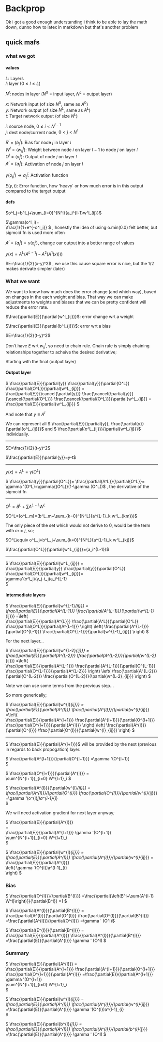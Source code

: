 # Backprop

Ok i got a good enough understanding i think to be able to lay the math down, dunno how to latex in markdown but that's another problem 

## quick mafs

### what we got

#### values

$L$: Layers\
$l$: layer ($0\le{l}\le{L}$)

$N^l$: nodes in layer ($N^0$ = input layer, $N^L$ = output layer)

$x$: Network input (of size $N^0$, same as $A^0$)\
$y$: Network output (of size $N^L$, same as $A^L$)\
$t$: Target network output (of size $N^L$)

$i$: source node, $0\le i\lt N^{l-1}$\
$j$: dest node/current node, $0\lt j\lt N^l$


$B^l=(b^l_j$): Bias for node $j$ in layer $l$\
$W^l=(w^l_{ij}$): Weight between node $i$ on layer $l-1$ to node $j$ on layer $l$\
$O^l=(o^l_{j}$): Output of node $j$ on layer $l$ \
$A^l=(a^l_{j}$): Activation of node $j$ on layer $l$ 

$\gamma(o^l_{ij})\rightarrow a^l_{ij}$: Activation function

$E(y,t)$: Error function, how 'heavy' or how much error is in this output compared to the target output

#### defs

$o^l_j=b^l_j+\sum_{i=0}^{N^l}{a_i^{l-1}w^l_{ij}}$

<!-- $\gamma(o^l_i)=\begin{cases} -->
<!-- o^l_i \gt0 & o^l_i\\ -->
<!-- o^l_i \le0 & 0 -->
<!-- \end{cases}$, we use this because o.min(0.0) is easy, and not very computationally heavy -->

$\gamma(o^l_i)=\
\frac{1}{1+e^{-o^l_i}}
$
, honestly the idea of using o.min(0.0) felt better, but sigmoid fn is used more often

$A^l=(a^l_{j})=\gamma(o^l_j)$, change our output into a better range of values

$y(x)=A^L(A^{L-1}(\cdots A^2(A^1(x))))$

$E=\frac{1}{2}(x-y)^2$
, we use this cause square error is nice, but the 1/2 makes derivate simpler (later)

### What we want

We want to know how much does the error change (and which way), based on changes in the each weight and bias. That way we can make adjustments to weights and biases that we can be pretty confident will reduce the error rate.

$\frac{\partial{E}}{\partial{w^l_{ij}}}$: error change wrt a weight

$\frac{\partial{E}}{\partial{b^l_{j}}}$: error wrt a bias

$E=\frac{1}{2}(t-y)^2$


Don't have $E$ wrt $w^l_{ij}$, so need to chain rule. Chain rule is simply chaining relationships together to acheive the desired derivative;

Starting with the final (output layer)

#### Output layer

$
\frac{\partial{E}}{\partial{y}}
\frac{\partial{y}}{\partial{O^L}}
\frac{\partial{O^L}}{\partial{w^L_{ij}}}
=\
\frac{\partial{E}}{\cancel{\partial{y}}}
\frac{\cancel{\partial{y}}}{\cancel{\partial{O^L}}}
\frac{\cancel{\partial{O^L}}}{\partial{w^L_{ij}}}
=\
\frac{\partial{E}}{\partial{w^L_{ij}}}
$

And note that $y\equiv A^L$

We can represent all 
$
\frac{\partial{E}}{\partial{y}},
\frac{\partial{y}}{\partial{o^L_{ij}}}$ and $
\frac{\partial{o^L_{ij}}}{\partial{w^l_{ij}}}$ individually.

<hr>

$E=\frac{1}{2}(t-y)^2$

$\frac{\partial{E}}{\partial{y}}=y-t$

<hr>

$y(x)=A^L=\gamma (O^L)$


$
\frac{\partial{y}}{\partial{O^L}}=
\frac{\partial{A^L}}{\partial{O^L}}=
\gamma '(O^L)=\gamma{(O^L)}(1-\gamma (O^L))$
, the derivative of the sigmoid fn

<hr>

$O^L=B^L+\sum{A^{L-1}W^L}$

$O^L=(o^L_m)=(b^L_m+\sum_{k=0}^{N^L}{a^{L-1}_k w^L_{km}})$

The only piece of the set which would not derive to 0, would be the term with $m=j$, so;

$O^L\equiv o^L_j=b^L_j+\sum_{k=0}^{N^L}{a^{L-1}_k w^L_{kj}}$

$\frac{\partial{O^L}}{\partial{w^L_{ij}}}={a_i^{L-1}}$

<hr>

$
\frac{\partial{E}}{\partial{w^L_{ij}}}
=\
\frac{\partial{E}}{\partial{y}}
\frac{\partial{y}}{\partial{O^L}}
\frac{\partial{O^L}}{\partial{w^L_{ij}}}=\
\gamma'(o^l_j)(y_j-t_j)a_i^{L-1}\
$

#### Intermediate layers

$
\frac{\partial{E}}{\partial{w^{L-1}_{ij}}}
=\
\frac{\partial{E}}{\partial{A^{L-1}}}
\frac{\partial{A^{L-1}}}{\partial{w^{L-1}_{ij}}}
=\left(\
\frac{\partial{E}}{\partial{A^{L}}}
\frac{\partial{A^L}}{\partial{O^L}}
\frac{\partial{O^L}}{\partial{A^{L-1}}}
\right)
\left(
\frac{\partial{A^{L-1}}}{\partial{O^{L-1}}}
\frac{\partial{O^{L-1}}}{\partial{w^{L-1}_{ij}}}
\right)
$


For the next layer...

$
\frac{\partial{E}}{\partial{w^{L-2}_{ij}}}
=\
\frac{\partial{E}}{\partial{A^{L-2}}}
\frac{\partial{A^{L-2}}}{\partial{w^{L-2}_{ij}}}
=\left(\
\frac{\partial{E}}{\partial{A^{L-1}}}
\frac{\partial{A^{L-1}}}{\partial{O^{L-1}}}
\frac{\partial{O^{L-1}}}{\partial{A^{L-2}}}
\right)
\left(
\frac{\partial{A^{L-2}}}{\partial{O^{L-2}}}
\frac{\partial{O^{L-2}}}{\partial{w^{L-2}_{ij}}}
\right)
$

Note we can use some terms from the previous step...

So more generically;


$
\frac{\partial{E}}{\partial{w^{l}_{ij}}}
=\
\frac{\partial{E}}{\partial{A^{l}}}
\frac{\partial{A^{l}}}{\partial{w^{l}_{ij}}}
=\left(\
\frac{\partial{E}}{\partial{A^{l+1}}}
\frac{\partial{A^{l+1}}}{\partial{O^{l+1}}}
\frac{\partial{O^{l+1}}}{\partial{A^{l}}}
\right)
\left(
\frac{\partial{A^{l}}}{\partial{O^{l}}}
\frac{\partial{O^{l}}}{\partial{w^{l}_{ij}}}
\right)
$

<hr>

$
\frac{\partial{E}}{\partial{A^{l+1}}}$
will be provided by the next (previous in regards to back propogation) layer.

$
\frac{\partial{A^{l+1}}}{\partial{O^{l+1}}}
=\gamma '(O^{l+1})\
$

$
\frac{\partial{O^{l+1}}}{\partial{A^{l}}}
=\
\sum^{N^{l+1}}_{i=0} W^{l+1}_i
$

$
\frac{\partial{A^{l}}}{\partial{w^{l}_{ij}}}
=\
\frac{\partial{A^{l}}}{\partial{O^{l}}}
\frac{\partial{O^{l}}}{\partial{w^{l}_{ij}}}
=\gamma '(o^{l}_j)a^{l-1}_{i}\
$

We will need activation gradient for next layer anyway;

$
\frac{\partial{E}}{\partial{A^{l}}}\
=\
\frac{\partial{E}}{\partial{A^{l+1}}}
\gamma '(O^{l+1})\
\sum^{N^{l+1}}_{i=0} W^{l+1}_i\
$

$
\frac{\partial{E}}{\partial{w^{l}_{ij}}}
=\
\frac{\partial{E}}{\partial{A^{l}}}
\frac{\partial{A^{l}}}{\partial{w^{l}_{ij}}}
=\
\frac{\partial{E}}{\partial{A^{l}}}\
\left(
\gamma '(O^{l})a^{l-1}_{i}\
\right)
$


### Bias

$
\frac{\partial{O^{l}}}{\partial{B^{l}}}
=\frac{\partial{\left(B^l+\sum{A^{l-1} W^l}\right)}}{\partial{B^l}}
=1
$

$
\frac{\partial{A^{l}}}{\partial{B^{l}}}
=\
\frac{\partial{A^{l}}}{\partial{O^{l}}}
\frac{\partial{O^{l}}}{\partial{B^{l}}}
=\frac{\partial{A^{l}}}{\partial{O^{l}}}
=\gamma ' (O^l)$

$
\frac{\partial{E^{l}}}{\partial{B^{l}}}
=\
\frac{\partial{E}}{\partial{A^{l}}}
\frac{\partial{A^{l}}}{\partial{B^{l}}}
=\frac{\partial{E}}{\partial{A^{l}}}
\gamma ' (O^l)
$
 
### Summary

$
\frac{\partial{E}}{\partial{A^{l}}}
=\
\frac{\partial{E}}{\partial{A^{l+1}}}
\frac{\partial{A^{l+1}}}{\partial{O^{l+1}}}
\frac{\partial{O^{l+1}}}{\partial{A^{l}}}
=\frac{\partial{E}}{\partial{A^{l+1}}}
\gamma '(O^{l+1})\
\sum^{N^{l+1}}_{i=0} W^{l+1}_i\
$


$
\frac{\partial{E}}{\partial{w^{l}_{ij}}}
=\
\frac{\partial{E}}{\partial{A^{l}}}
\frac{\partial{A^{l}}}{\partial{w^{l}_{ij}}}
=\frac{\partial{E}}{\partial{A^{l}}}
\gamma '(O^{l})a^{l-1}_{i}\
$

$
\frac{\partial{E}}{\partial{b^{l}_{j}}}
=\
\frac{\partial{E}}{\partial{A^{l}}}
\frac{\partial{A^{l}}}{\partial{b^{l}_{j}}}
=\frac{\partial{E}}{\partial{A^{l}}}
\gamma ' (O^l)
$


